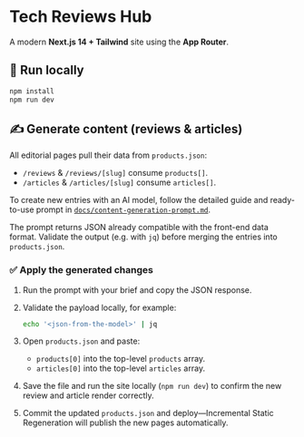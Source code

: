 # Tech Reviews Hub

A modern **Next.js 14 + Tailwind** site using the **App Router**.

## 🚀 Run locally

```bash
npm install
npm run dev
```

## ✍️ Generate content (reviews & articles)

All editorial pages pull their data from `products.json`:

- `/reviews` & `/reviews/[slug]` consume `products[]`.
- `/articles` & `/articles/[slug]` consume `articles[]`.

To create new entries with an AI model, follow the detailed guide and ready-to-use prompt in [`docs/content-generation-prompt.md`](docs/content-generation-prompt.md).

The prompt returns JSON already compatible with the front-end data format. Validate the output (e.g. with `jq`) before merging the entries into `products.json`.

### ✅ Apply the generated changes

1. Run the prompt with your brief and copy the JSON response.
2. Validate the payload locally, for example:

   ```bash
   echo '<json-from-the-model>' | jq
   ```

3. Open `products.json` and paste:
   - `products[0]` into the top-level `products` array.
   - `articles[0]` into the top-level `articles` array.
4. Save the file and run the site locally (`npm run dev`) to confirm the new review and article render correctly.
5. Commit the updated `products.json` and deploy—Incremental Static Regeneration will publish the new pages automatically.
